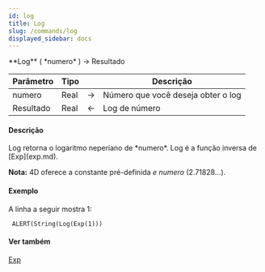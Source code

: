 ```yaml
---
id: log
title: Log
slug: /commands/log
displayed_sidebar: docs
---
```


<!--REF #_command_.Log.Syntax-->**Log** ( *numero* ) -> Resultado<!-- END REF-->
<!--REF #_command_.Log.Params-->
| Parâmetro | Tipo |  | Descrição |
| --- | --- | --- | --- |
| numero | Real | &rarr; | Número que você deseja obter o log |
| Resultado | Real | &larr; | Log de número |

<!-- END REF-->

#### Descrição 

<!--REF #_command_.Log.Summary-->Log retorna o logaritmo neperiano de *numero*.<!-- END REF--> Log é a função inversa de [Exp](exp.md).

**Nota:** 4D oferece a constante pré-definida *e numero* (2.71828...).

#### Exemplo 

A linha a seguir mostra 1:

```4d
 ALERT(String(Log(Exp(1)))
```

#### Ver também 

[Exp](exp.md)  